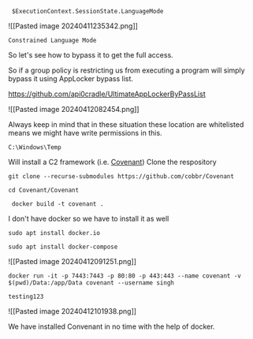 
```
 $ExecutionContext.SessionState.LanguageMode
```
![[Pasted image 20240411235342.png]]

```
Constrained Language Mode
```

So let's see how to bypass it to get the full access.

So if a group policy is restricting us from executing a program will simply bypass it using AppLocker bypass list.

https://github.com/api0cradle/UltimateAppLockerByPassList

![[Pasted image 20240412082454.png]]

Always keep in mind that in these situation these location are whitelisted means we might have write permissions in this.
```
C:\Windows\Temp
```


Will install a C2 framework (i.e. [Covenant](https://github.com/cobbr/Covenant))
Clone the respository
```
git clone --recurse-submodules https://github.com/cobbr/Covenant
```

```
cd Covenant/Covenant
```

```
 docker build -t covenant .
```

I don't have docker so we have to install it as well

```
sudo apt install docker.io
```

```
sudo apt install docker-compose
```

![[Pasted image 20240412091251.png]]

```
docker run -it -p 7443:7443 -p 80:80 -p 443:443 --name covenant -v $(pwd)/Data:/app/Data covenant --username singh
```

```
testing123
```

![[Pasted image 20240412101938.png]]

We have installed Convenant in no time with the help of docker.
